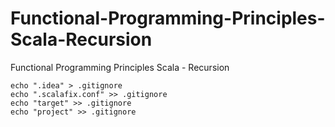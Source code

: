 # Functional-Programming-Principles-Scala-Recursion
Functional Programming Principles Scala - Recursion
```
echo ".idea" > .gitignore
echo ".scalafix.conf" >> .gitignore
echo "target" >> .gitignore
echo "project" >> .gitignore
```
